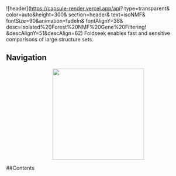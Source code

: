 ![header](https://capsule-render.vercel.app/api?
type=transparent&
color=auto&height=300&
section=header&
text=isoNMF&
fontSize=90&animation=fadeIn&
fontAlignY=38&
desc=Isolated%20Forest%20NMF%20Gene%20Filtering!
&descAlignY=51&descAlign=62)
Foldseek enables fast and sensitive comparisons of large structure sets.
## Navigation
<p align="center"><img src="https://github.com/jaeminjj/a.png" height="250"/></p>
##Contents
